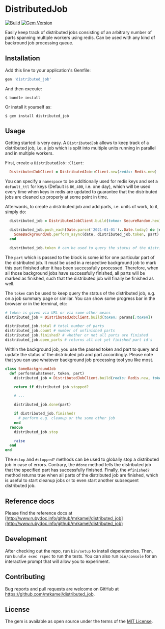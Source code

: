 # DistributedJob

[![Build](https://github.com/mrkamel/distributed_job/workflows/test/badge.svg)](https://github.com/mrkamel/distributed_job/actions?query=workflow%3Atest+branch%3Amaster)
[![Gem Version](https://badge.fury.io/rb/distributed_job.svg)](http://badge.fury.io/rb/distributed_job)

Easily keep track of distributed jobs consisting of an arbitrary number of
parts spanning multiple workers using redis. Can be used with any kind of
backround job processing queue.

## Installation

Add this line to your application's Gemfile:

```ruby
gem 'distributed_job'
```

And then execute:

    $ bundle install

Or install it yourself as:

    $ gem install distributed_job

## Usage

Getting started is very easy. A `DistributedJob` allows to keep track of a
distributed job, i.e. a job which is split into multiple units running in
parallel and in multiple workers.

First, create a `DistributedJob::Client`:

```ruby
  DistributedJobClient = DistributedJob::Client.new(redis: Redis.new)
```

You can specify a `namespace` to be additionally used for redis keys and set a
`default_ttl` for keys (Default is `86_400`, i.e. one day), which will be used
every time when keys in redis are updated to guarantee that the distributed
jobs are cleaned up properly at some point in time.

Afterwards, to create a distributed job and add parts, i.e. units of work, to
it, simply do:

```ruby
  distributed_job = DistributedJobClient.build(token: SecureRandom.hex)

  distributed_job.push_each(Date.parse('2021-01-01')..Date.today) do |date, part|
    SomeBackgroundJob.perform_async(date, distributed_job.token, part)
  end

  distributed_job.token # can be used to query the status of the distributed job
```

The `part` which is passed to the block is some id for one particular part of
the distributed job. It must be used in a respective background job to mark
this part finished after it has been successfully processed. Therefore, when
all those background jobs have successfully finished, all parts will be marked
as finished, such that the distributed job will finally be finished as well.

The `token` can be used to keep query the status of the distributed job, e.g.
on a job summary page or similar. You can show some progress bar in the browser
or in the terminal, etc:

```ruby
# token is given via URL or via some other means
distributed_job = DistributedJobClient.build(token: params[:token])

distributed_job.total # total number of parts
distributed_job.count # number of unfinished parts
distributed_job.finished? # whether or not all parts are finished
distributed_job.open_parts # returns all not yet finished part id's
```

Within the background job, you use the passed token and part to query and
update the status of the distributed job and part accordingly. Please note
that you can use whatever background job processing tool you like most.

```ruby
class SomeBackgroundJob
  def perform(whatever, token, part)
    distributed_job = DistributedJobClient.build(redis: Redis.new, token: token)

    return if distributed_job.stopped?

    # ...

    distributed_job.done(part)

    if distributed_job.finished?
      # perform e.g. cleanup or the some other job
    end
  rescue
    distributed_job.stop

    raise
  end
end
```

The `#stop` and `#stopped?` methods can be used to globally stop a distributed
job in case of errors. Contrary, the `#done` method tells the distributed job
that the specified part has successfully finished. Finally, the `#finished?`
method returns true when all parts of the distributed job are finished, which
is useful to start cleanup jobs or to even start another subsequent distributed
job.

## Reference docs

Please find the reference docs at
[http://www.rubydoc.info/github/mrkamel/distributed_job](http://www.rubydoc.info/github/mrkamel/distributed_job)

## Development

After checking out the repo, run `bin/setup` to install dependencies. Then, run
`bundle exec rspec` to run the tests. You can also run `bin/console` for an
interactive prompt that will allow you to experiment.

## Contributing

Bug reports and pull requests are welcome on GitHub at
https://github.com/mrkamel/distributed_job.

## License

The gem is available as open source under the terms of the [MIT
License](https://opensource.org/licenses/MIT).
